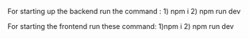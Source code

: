 For starting up the backend run the command : 1) npm i 
2) npm run dev

For starting the frontend run these command: 1)npm i 
2) npm run dev
